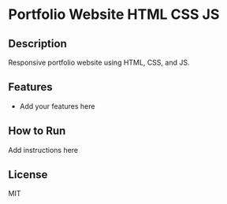 # Portfolio Website HTML CSS JS

## Description
Responsive portfolio website using HTML, CSS, and JS.

## Features
- Add your features here

## How to Run
Add instructions here

## License
MIT